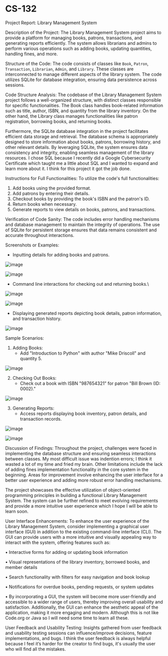 # CS-132

Project Report: Library Management System


Description of the Project:
The Library Management System project aims to provide a platform for managing books, patrons, transactions, and generating reports efficiently. The system allows librarians and admins to perform various operations such as adding books, updating quantities, handling fines, and more.

Structure of the Code:
The code consists of classes like `Book`, `Patron`, `Transaction`, `Librarian`, `Admin`, and `Library`. These classes are interconnected to manage different aspects of the library system. The code utilizes SQLite for database integration, ensuring data persistence across sessions.

Code Structure Analysis:
The codebase of the Library Management System project follows a well-organized structure, with distinct classes responsible for specific functionalities. The Book class handles book-related information such as title, author, ISBN, and quantity from the library inventory. On the other hand, the Library class manages functionalities like patron registration, borrowing books, and returning books.

Furthermore, the SQLite database integration in the project facilitates efficient data storage and retrieval. The database schema is appropriately designed to store information about books, patrons, borrowing history, and other relevant details. By leveraging SQLite, the system ensures data consistency and integrity, enabling seamless management of the library resources. I chose SQL because I recently did a Google Cybersecurity Certificate which taught me a little about SQL and I wanted to expand and learn more about it. I think for this project it got the job done.


Instructions for Full Functionalities:
To utilize the code's full functionalities:
1. Add books using the provided format.
2. Add patrons by entering their details.
3. Checkout books by providing the book's ISBN and the patron's ID.
4. Return books when necessary.
5. Generate reports to view details on books, patrons, and transactions.


Verification of Code Sanity:
The code includes error handling mechanisms and database management to maintain the integrity of operations. The use of SQLite for persistent storage ensures that data remains consistent and accurate throughout interactions.


Screenshots or Examples:
- Inputting details for adding books and patrons.
  
![image](https://github.com/Faahil/CS-132/assets/162076014/b01fb003-02cc-4b36-9eef-0caf1c1acb27)

![image](https://github.com/Faahil/CS-132/assets/162076014/3b443ddd-a671-4655-96c6-14caf1e2d840)


- Command line interactions for checking out and returning books.\
  
 ![image](https://github.com/Faahil/CS-132/assets/162076014/bf983d0b-09b3-4570-a977-da6862b2b3f8)

![image](https://github.com/Faahil/CS-132/assets/162076014/17e915ec-c43e-46e6-9b45-33885380c8b8)

 
- Displaying generated reports depicting book details, patron information, and transaction history.
  
![image](https://github.com/Faahil/CS-132/assets/162076014/ee9960ec-3a11-431c-9c2e-18a9b27bed4f)



Sample Scenarios:
1. Adding Books:
   - Add "Introduction to Python" with author "Mike Driscoll" and quantity 5.


![image](https://github.com/Faahil/CS-132/assets/162076014/c6dac46e-4c84-4e2b-a15c-70e63518c89b)

 
2. Checking Out Books:
   - Check out a book with ISBN "987654321" for patron "Bill Brown (ID: 0002)."


![image](https://github.com/Faahil/CS-132/assets/162076014/e22a2509-70f6-4099-9fbe-abdd1b077e60)

 
3. Generating Reports:
   - Access reports displaying book inventory, patron details, and transaction records.
 
![image](https://github.com/Faahil/CS-132/assets/162076014/3a9d9e6f-1b33-4f82-bdab-2c4e2d3a0a21)


![image](https://github.com/Faahil/CS-132/assets/162076014/9084efba-c4b0-4488-bc25-6b26f97fd7f7)


 
Discussion of Findings:
Throughout the project, challenges were faced in implementing the database structure and ensuring seamless interactions between classes. My most difficult issue was indention errors; I think it wasted a lot of my time and fried my brain. Other limitations include the lack of adding fines implementation functionality in the core system in the beginning. Areas for improvement involve enhancing the user interface for a better user experience and adding more robust error handling mechanisms.


The project showcases the effective utilization of object-oriented programming principles in building a functional Library Management System. The system can be further refined to meet evolving requirements and provide a more intuitive user experience which I hope I will be able to learn soon. 


User Interface Enhancements:
To enhance the user experience of the Library Management System, consider implementing a graphical user interface (GUI) in addition to the existing command-line interface (CLI). The GUI can provide users with a more intuitive and visually appealing way to interact with the system, offering features such as:



•	Interactive forms for adding or updating book information

•	Visual representations of the library inventory, borrowed books, and member details

•	Search functionality with filters for easy navigation and book lookup

•	Notifications for overdue books, pending requests, or system updates

•	By incorporating a GUI, the system will become more user-friendly and accessible to a wider range of users, thereby improving overall usability and satisfaction. Additionally, the GUI can enhance the aesthetic appeal of the application, making it more engaging and modern. Although this is not like Code.org or Java so I will need some time to learn all these. 


User Feedback and Usability Testing: 
Insights gathered from user feedback and usability testing sessions can influence/improve decisions, feature implementations, and bugs. I think the user feedback is always helpful because I feel it’s harder for the creator to find bugs, it's usually the user who will find all the mistakes. 

